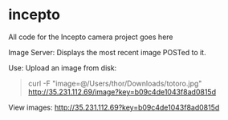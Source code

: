# incepto
All code for the Incepto camera project goes here

Image Server:
Displays the most recent image POSTed to it.

Use:
Upload an image from disk:

> curl -F "image=@/Users/thor/Downloads/totoro.jpg"  http://35.231.112.69/image?key=b09c4de1043f8ad0815d

View images: 
http://35.231.112.69?key=b09c4de1043f8ad0815d
